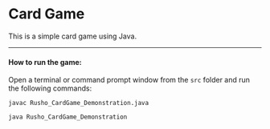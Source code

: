 # Card Game

This is a simple card game using Java.

---

#### How to run the game:

Open a terminal or command prompt window from  the `src` folder and run the following commands:

 `javac Rusho_CardGame_Demonstration.java`

 `java Rusho_CardGame_Demonstration`
